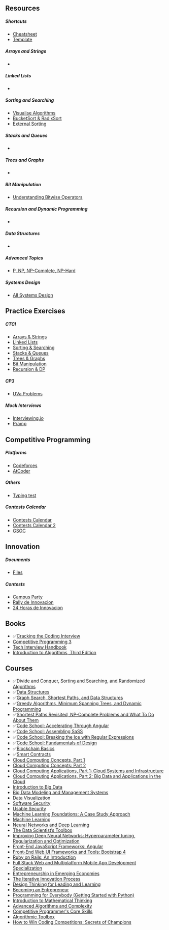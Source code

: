 ## Resources
  ##### Shortcuts  
   - [Cheatsheet](https://github.com/invict1/Cracking-Everything/blob/master/Others/cheatsheet.md)
   - [Template](https://github.com/invict1/Cracking-Everything/blob/master/UVa/competitive.h)
  ##### Arrays and Strings
   -
  ##### Linked Lists
   -  
  ##### Sorting and Searching
   - [Visualise Algorithms](https://visualgo.net/en)
   - [BucketSort & RadixSort](https://github.com/invict1/Cracking-Everything/blob/master/Others/Bucket%20Sort%20%26%20Radix%20Sort%20.pdf)
   - [External Sorting](https://www.geeksforgeeks.org/external-sorting/)
  ##### Stacks and Queues
   -
  ##### Trees and Graphs
   -
  ##### Bit Manipulation
   - [Understanding Bitwise Operators](https://code.tutsplus.com/articles/understanding-bitwise-operators--active-11301)  
  ##### Recursion and Dynamic Programming
   - 
  ##### Data Structures
   -
  ##### Advanced Topics
   - [P, NP, NP-Complete, NP-Hard](https://stackoverflow.com/questions/1857244/what-are-the-differences-between-np-np-complete-and-np-hard)
  ##### Systems Design
   - [All Systems Design](https://www.educative.io/collection/page/5668639101419520/5649050225344512/5673385510043648)
## Practice Exercises
  ##### CTCI
   - [Arrays & Strings](https://github.com/invict1/Cracking-Everything/tree/master/CTCI/Arrays%20-%20Strings)
   - [Linked Lists](https://github.com/invict1/Cracking-Everything/tree/master/CTCI/Linked%20Lists)
   - [Sorting & Searching](https://github.com/invict1/Cracking-Everything/tree/master/CTCI/Sorting%20-%20Searching)
   - [Stacks & Queues](https://github.com/invict1/Cracking-Everything/tree/master/CTCI/Stacks%20-%20Queues)
   - [Trees & Graphs](https://github.com/invict1/Cracking-Everything/tree/master/CTCI/Trees%20-%20Graphs)
   - [Bit Manipulation](https://github.com/invict1/Cracking-Everything/tree/master/CTCI/Bit%20Manipulation)
   - [Recursion & DP](https://github.com/invict1/Cracking-Everything/tree/master/CTCI/Recursion%20-%20DP)
  ##### CP3
   - [UVa Problems](https://github.com/invict1/Cracking-Everything/tree/master/UVa)
  ##### Mock Interviews
   - [Interviewing.io](https://interviewing.io/)
   - [Pramp](https://www.pramp.com/#/)
## Competitive Programming
   ##### Platforms
   - [Codeforces](http://codeforces.com/)
   - [AtCoder](https://atcoder.jp/)
   ##### Others
   - [Typing test](https://www.typingtest.com/)
   ##### Contests Calendar
   - [Contests Calendar](https://www.hackerrank.com/calendar)
   - [Contests Calendar 2](https://clist.by/)
   - [GSOC](https://summerofcode.withgoogle.com/about/)
## Innovation
   ##### Documents
   - [Files](https://github.com/invict1/Cracking-Everything/tree/master/Innovation) 
   ##### Contests
   - [Campus Party](https://a)
   - [Rally de Innovacion](https://a)
   - [24 Horas de Innovacion](https://a)
## Books
  - :white_check_mark:[Cracking the Coding Interview](http://ahmed-badawy.com/blog/wp-content/uploads/2018/10/Cracking-the-Coding-Interview-6th-Edition-189-Programming-Questions-and-Solutions.pdf)
  - [Competitive Programming 3](https://www.pdfdrive.com/competitive-programming-3-e32649251.html)
  - [Tech Interview Handbook](https://yangshun.github.io/tech-interview-handbook/)
  - [Introduction to Algorithms, Third Edition](https://ms.sapientia.ro/~kasa/Algorithms_3rd.pdf)
## Courses
  - :white_check_mark:[Divide and Conquer, Sorting and Searching, and Randomized Algorithms](https://www.coursera.org/learn/algorithms-divide-conquer)
  - :white_check_mark:[Data Structures](https://www.coursera.org/learn/data-structures)
  - :white_check_mark:[Graph Search, Shortest Paths, and Data Structures](https://www.coursera.org/learn/algorithms-graphs-data-structures)
  - :white_check_mark:[Greedy Algorithms, Minimum Spanning Trees, and Dynamic Programming](https://www.coursera.org/learn/algorithms-greedy)
  - :white_check_mark:[Shortest Paths Revisited, NP-Complete Problems and What To Do About Them](https://www.coursera.org/learn/algorithms-npcomplete)
  - :white_check_mark:[Code School: Accelerating Through Angular](https://app.pluralsight.com/library/courses/code-school-accelerating-through-angular)
  - :white_check_mark:[Code School: Assembling SaSS](https://app.pluralsight.com/library/courses/code-school-assembling-sass)
  - :white_check_mark:[Code School: Breaking the Ice with Regular Expressions](https://app.pluralsight.com/library/courses/code-school-breaking-the-ice-with-regular-expressions)
  - :white_check_mark:[Code School: Fundamentals of Design](https://app.pluralsight.com/library/courses/code-school-fundamentals-of-design)
  - :white_check_mark:[Blockchain Basics](https://www.coursera.org/learn/blockchain-basics?) 
  - :white_check_mark:[Smart Contracts](https://www.coursera.org/learn/smarter-contracts?)
  - [Cloud Computing Concepts, Part 1](https://www.coursera.org/learn/cloud-computing?)
  - [Cloud Computing Concepts: Part 2](https://www.coursera.org/learn/cloud-computing-2?)
  - [Cloud Computing Applications, Part 1: Cloud Systems and Infrastructure](https://www.coursera.org/learn/cloud-applications-part1)
  - [Cloud Computing Applications, Part 2: Big Data and Applications in the Cloud](https://www.coursera.org/learn/cloud-applications-part2?)
  - [Introduction to Big Data](https://www.coursera.org/learn/big-data-introduction)
  - [Big Data Modeling and Management Systems](https://www.coursera.org/learn/big-data-management?)
  - [Data Visualization](https://www.coursera.org/learn/datavisualization)
  - [Software Security](https://www.coursera.org/learn/software-security?)
  - [Usable Security](https://www.coursera.org/learn/usable-security?)
  - [Machine Learning Foundations: A Case Study Approach](https://www.coursera.org/learn/ml-foundations)
  - [Machine Learning](https://www.coursera.org/learn/machine-learning?)
  - [Neural Networks and Deep Learning](https://www.coursera.org/learn/neural-networks-deep-learning?)
  - [The Data Scientist’s Toolbox](https://www.coursera.org/learn/data-scientists-tools?)
  - [Improving Deep Neural Networks: Hyperparameter tuning, Regularization and Optimization](https://www.coursera.org/learn/deep-neural-network?)
  - [Front-End JavaScript Frameworks: Angular](https://www.coursera.org/learn/angular?)
  - [Front-End Web UI Frameworks and Tools: Bootstrap 4](https://www.coursera.org/learn/bootstrap-4)
  - [Ruby on Rails: An Introduction](https://www.coursera.org/learn/ruby-on-rails-intro?)
  - [Full Stack Web and Multiplatform Mobile App Development Specialization](https://www.coursera.org/specializations/full-stack-mobile-app-development) 
  - [Entrepreneurship in Emerging Economies](https://www.edx.org/course/entrepreneurship-in-emerging-economies-2)
  - [The Iterative Innovation Process](https://courses.edx.org/courses/course-v1:MITx+3.086x+3T2018/course/)
  - [Design Thinking for Leading and Learning](https://www.edx.org/course/design-thinking-for-leading-and-learning-0)
  - [Becoming an Entrepreneur](https://www.edx.org/course/becoming-an-entrepreneur)
  - [Programming for Everybody (Getting Started with Python)](https://www.coursera.org/learn/python?)
  - [Introduction to Mathematical Thinking](https://www.coursera.org/learn/mathematical-thinking)
  - [Advanced Algorithms and Complexity](https://www.coursera.org/learn/advanced-algorithms-and-complexity)
  - [Competitive Programmer's Core Skills](https://www.coursera.org/learn/competitive-programming-core-skills)
  - [Algorithmic Toolbox](https://www.coursera.org/learn/algorithmic-toolbox)
  - [How to Win Coding Competitions: Secrets of Champions](https://www.edx.org/course/how-to-win-coding-competitions-secrets-of-champions-4)
